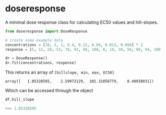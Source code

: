 # doseresponse

A minimal dose response class for calculating EC50 values and hill-slopes.

```python
from doseresponse import DoseResponse

# create some example data
concentrations = [10, 3, 1, 0.4, 0.12, 0.04, 0.013, 0.004] * 2
response = [5, 12, 28, 53, 78, 92, 98, 100, 8, 14, 30, 56, 80, 94, 100, 102]

dr = DoseResponse()
dr.fit(concentrations, response)
```

This returns an array of `[hillslope, min, max, EC50]`

```
array([   1.05328595,    2.59972129,  101.31058779,    0.40938031])
```

Which can be accessed through the object

```python
df.hill_slope

>>> 1.05328595
```
